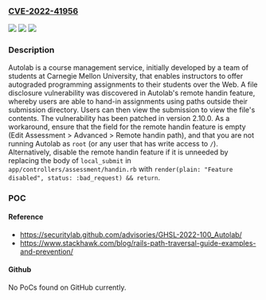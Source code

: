 ### [CVE-2022-41956](https://cve.mitre.org/cgi-bin/cvename.cgi?name=CVE-2022-41956)
![](https://img.shields.io/static/v1?label=Product&message=Autolab&color=blue)
![](https://img.shields.io/static/v1?label=Version&message=%3C%3D%202.9.0%20&color=brightgreen)
![](https://img.shields.io/static/v1?label=Vulnerability&message=CWE-22%3A%20Improper%20Limitation%20of%20a%20Pathname%20to%20a%20Restricted%20Directory%20('Path%20Traversal')&color=brightgreen)

### Description

Autolab is a course management service, initially developed by a team of students at Carnegie Mellon University, that enables instructors to offer autograded programming assignments to their students over the Web. A file disclosure vulnerability was discovered in Autolab's remote handin feature, whereby users are able to hand-in assignments using paths outside their submission directory. Users can then view the submission to view the file's contents. The vulnerability has been patched in version 2.10.0. As a workaround, ensure that the field for the remote handin feature is empty (Edit Assessment > Advanced > Remote handin path), and that you are not running Autolab as `root` (or any user that has write access to `/`). Alternatively, disable the remote handin feature if it is unneeded by replacing the body of `local_submit` in `app/controllers/assessment/handin.rb` with `render(plain: "Feature disabled", status: :bad_request) && return`.

### POC

#### Reference
- https://securitylab.github.com/advisories/GHSL-2022-100_Autolab/
- https://www.stackhawk.com/blog/rails-path-traversal-guide-examples-and-prevention/

#### Github
No PoCs found on GitHub currently.

